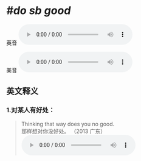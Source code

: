 # ***\#do sb good*** 
英音
<audio src="./media/do sb good1_AAC.aac" controls="controls"></audio>

美音
<audio src="./media/do sb good2_AAC.aac" controls="controls"></audio>



  

英文释义
---
### 1.**对某人有好处：**  

 > Thinking that way does you no good.  
 > 那样想对你没好处。  （2013 广东）  
<audio src="./media/good-17.aac" controls="controls"></audio>



